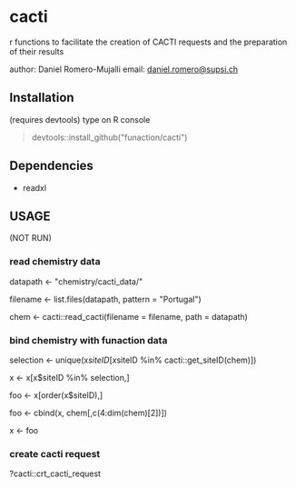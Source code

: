 # cacti
r functions to facilitate the creation of CACTI requests and the preparation of their results

author: Daniel Romero-Mujalli
email:  daniel.romero@supsi.ch

## Installation
(requires devtools)
type on R console
> devtools::install_github("funaction/cacti")

## Dependencies
- readxl

## USAGE
(NOT RUN)
### read chemistry data

datapath <- "chemistry/cacti_data/"

filename <- list.files(datapath, pattern = "Portugal")

chem <- cacti::read_cacti(filename = filename, path = datapath)

### bind chemistry with funaction data

selection <- unique(x$siteID[x$siteID %in% cacti::get_siteID(chem)])

x <- x[x$siteID %in% selection,]

foo <- x[order(x$siteID),]

foo <- cbind(x, chem[,c(4:dim(chem)[2])])

x <- foo

### create cacti request
?cacti::crt_cacti_request
